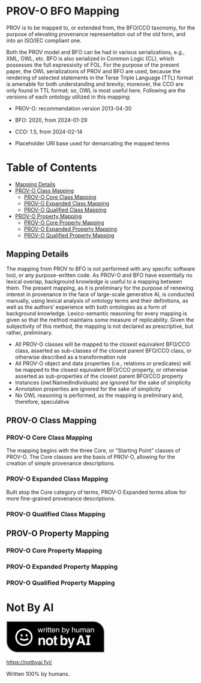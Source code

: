 # PROV-O BFO Mapping
PROV is to be mapped to, or extended from, the BFO/CCO taxonomy, for the purpose of elevating provenance representation out of the old form, and into an ISO/IEC compliant one.

Both the PROV model and BFO can be had in various serializations, e.g., XML, OWL, etc. BFO is also serialized in Common Logic (CL), which possesses the full expressivity of FOL. For the purpose of the present paper, the OWL serializations of PROV and BFO are used, because the rendering of selected statements in the Terse Triple Language (TTL) format is amenable for both understanding and brevity; moreover, the CCO are only found in TTL format; so, OWL is most useful here. Following are the versions of each ontology utilized in this mapping:

*	PROV-O: recommendation version 2013-04-30
*	BFO: 2020, from 2024-01-29
*	CCO: 1.5, from 2024-02-14

* Placeholder URI base used for demarcating the mapped terms

# Table of Contents
* [Mapping Details](#mapping-details)
* [PROV-O Class Mapping](#prov-o-class-mapping)
  * [PROV-O Core Class Mapping](#prov-o-core-class-mapping)
  * [PROV-O Expanded Class Mapping](#prov-o-expanded-class-mapping)
  * [PROV-O Qualified Class Mapping](#prov-o-qualified-class-mapping)
* [PROV-O Property Mapping](#prov-o-property-mapping)
  * [PROV-O Core Property Mapping](#prov-o-core-property-mapping)
  * [PROV-O Expanded Property Mapping](#prov-o-expanded-property-mapping)
  * [PROV-O Qualified Property Mapping](#prov-o-qualified-property-mapping)

## Mapping Details
The mapping from PROV to BFO is not performed with any specific software tool, or any purpose-written code. As PROV-O and BFO have essentially no lexical overlap, background knowledge is useful to a mapping between them. The present mapping, as it is preliminary for the purpose of renewing interest in provenance in the face of large-scale generative AI, is conducted manually, using lexical analysis of ontology terms and their definitions, as well as the authors’ experience with both ontologies as a form of background knowledge. Lexico-semantic reasoning for every mapping is given so that the method maintains some measure of replicability. Given the subjectivity of this method, the mapping is not declared as prescriptive, but rather, preliminary.

* All PROV-O classes will be mapped to the closest equivalent BFO/CCO class, asserted as sub-classes of the closest parent BFO/CCO class, or otherwise described as a transformation rule
* All PROV-O object and data properties (i.e., relations or predicates) will be mapped to the closest equivalent BFO/CCO property, or otherwise asserted as sub-properties of the closest parent BFO/CCO property 
* Instances (owl:NamedIndividuals) are ignored for the sake of simplicity
* Annotation properties are ignored for the sake of simplicity
* No OWL reasoning is performed, as the mapping is preliminary and, therefore, speculative

## PROV-O Class Mapping

### PROV-O Core Class Mapping
The mapping begins with the three Core, or “Starting Point” classes of PROV-O. The Core classes are the basis of PROV-O, allowing for the creation of simple provenance descriptions.

### PROV-O Expanded Class Mapping
Built atop the Core category of terms, PROV-O Expanded terms allow for more fine-grained provenance descriptions.

### PROV-O Qualified Class Mapping

## PROV-O Property Mapping

### PROV-O Core Property Mapping

### PROV-O Expanded Property Mapping

### PROV-O Qualified Property Mapping

# Not By AI
![](notbyai.png)

https://notbyai.fyi/

Written 100% by humans.
